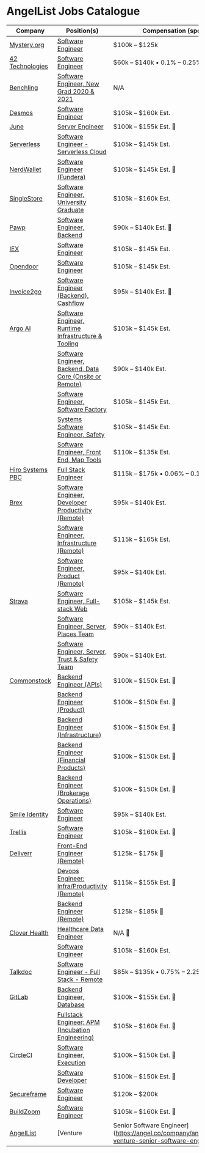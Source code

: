 # AngelList Jobs Catalogue

| Company | Position(s) | Compensation (sponsor visa) | Industry |
|---------|-------------|-----------------------------|----------|
| [Mystery.org](https://about.mystery.org/) | [Software Engineer](https://about.mystery.org/open-positions?gh_jid=4415088003) | $100k – $125k | Education |
| [42 Technologies](https://www.42technologies.com/) | [Software Engineer](https://angel.co/company/42/jobs/647186-software-engineer-full-time-remote) | $60k – $140k • 0.1% – 0.25% | E-commerce |
| [Benchling](https://www.benchling.com/) | [Software Engineer, New Grad 2020 & 2021](https://angel.co/company/benchling/jobs/941270-software-engineer-new-grad-2020-2021) | N/A | Bioinformatics |
| [Desmos](https://www.desmos.com/) | [Software Engineer](https://angel.co/company/desmos/jobs/1274170-software-engineer) | $105k – $160k Est. | Education |
| [June](https://juneoven.com/) | [Server Engineer](https://angel.co/company/june/jobs/1274505-server-engineer) | $100k – $155k Est. 🔸 | Smart Home |
| [Serverless](https://www.serverless.com/) | [Software Engineer - Serverless Cloud](https://angel.co/company/serverless-inc/jobs/1253459-software-engineer-serverless-cloud) | $105k – $145k Est. | Software |
| [NerdWallet](https://www.nerdwallet.com/) | [Software Engineer (Fundera)](https://angel.co/company/nerdwallet/jobs/1246787-software-engineer-fundera) | $105k – $145k Est. 🔸 | Fintech |
| [SingleStore](https://www.singlestore.com/) | [Software Engineer, University Graduate](https://angel.co/company/singlestore/jobs/972405-software-engineer-university-graduate) | $105k – $160k Est. | Software |
| [Pawp](https://pawp.com/) | [Software Engineer, Backend](https://angel.co/company/pawp-pet/jobs/1271805-software-engineer-backend) | $90k – $140k Est. 🔸 | Pets |
| [IEX](https://iextrading.com/) | [Software Engineer](https://angel.co/company/iex/jobs/1254332-software-engineer) | $105k – $145k Est. | Fintech |
| [Opendoor](https://www.opendoor.com/) | [Software Engineer](https://angel.co/company/opendoor/jobs/1253241-software-engineer) | $105k – $145k Est. | Fintech |
| [Invoice2go](https://invoice.2go.com/) | [Software Engineer (Backend), Cashflow](https://angel.co/company/invoice2go/jobs/1159784-software-engineer-backend-cashflow) | $95k – $140k Est. 🔸 | E-commerce |
| [Argo AI](https://www.argo.ai/) | [Software Engineer, Runtime Infrastructure & Tooling](https://angel.co/company/argo-ai/jobs/1180868-software-engineer-runtime-infrastructure-tooling) | $105k – $145k Est. | AI |
|| [Software Engineer, Backend, Data Core (Onsite or Remote)](https://angel.co/company/argo-ai/jobs/1259914-software-engineer-backend-data-core-onsite-or-remote) | $90k – $140k Est. ||
|| [Software Engineer, Software Factory](https://angel.co/company/argo-ai/jobs/1265789-software-engineer-software-factory) | $105k – $145k Est. ||
|| [Systems Software Engineer, Safety](https://angel.co/company/argo-ai/jobs/1268595-systems-software-engineer-safety) | $105k – $145k Est. ||
|| [Software Engineer, Front End, Map Tools](https://angel.co/company/argo-ai/jobs/1268609-software-engineer-front-end-map-tools) | $110k – $135k Est. ||
| [Hiro Systems PBC](https://www.hiro.so/) | [Full Stack Engineer](https://angel.co/company/hirosystems/jobs/1244959-full-stack-engineer) | $115k – $175k • 0.06% – 0.12% | Blockchain |
| [Brex](https://www.brex.com/) | [Software Engineer, Developer Productivity (Remote)](https://angel.co/company/brex/jobs/704247-software-engineer-developer-productivity-remote) | $95k – $140k Est. | Fintech |
|| [Software Engineer, Infrastructure (Remote)](https://angel.co/company/brex/jobs/704248-software-engineer-infrastructure-remote) | $115k – $165k Est. ||
|| [Software Engineer, Product (Remote)](https://angel.co/company/brex/jobs/1045040-software-engineer-product-remote) | $95k – $140k Est. ||
| [Strava](https://www.strava.com/) | [Software Engineer, Full-stack Web](https://angel.co/company/strava/jobs/1202061-software-engineer-full-stack-web-competition-and-community-team) | $105k – $145k Est. | Fitness |
|| [Software Engineer, Server, Places Team](https://angel.co/company/strava/jobs/1204374-software-engineer-server-places-team) | $90k – $140k Est. ||
|| [Software Engineer, Server, Trust & Safety Team](https://angel.co/company/strava/jobs/1237198-software-engineer-server-trust-safety-team) | $90k – $140k Est. ||
| [Commonstock](https://www.commonstock.com/) | [Backend Engineer (APIs)](https://angel.co/company/commonstock/jobs/1254938-backend-engineer-apis) | $100k – $150k Est. 🔸 | Fintech |
|| [Backend Engineer (Product)](https://angel.co/company/commonstock/jobs/1271661-backend-engineer-product) | $100k – $150k Est. 🔸 ||
|| [Backend Engineer (Infrastructure)](https://angel.co/company/commonstock/jobs/1271662-backend-engineer-infrastructure) | $100k – $150k Est. 🔸 ||
|| [Backend Engineer (Financial Products)](https://angel.co/company/commonstock/jobs/1271663-backend-engineer-financial-products) | $100k – $150k Est. 🔸 ||
|| [Backend Engineer (Brokerage Operations)](https://angel.co/company/commonstock/jobs/1271664-backend-engineer-brokerage-operations) | $100k – $150k Est. 🔸 ||
| [Smile Identity](https://www.smileidentity.com/) | [Software Engineer](https://angel.co/company/smile-identity/jobs/1241018-software-engineer) | $95k – $140k Est. | Software |
| [Trellis](https://angel.co/company/trellisconnect) | [Software Engineer](https://angel.co/company/trellisconnect/jobs/1243510-software-engineer) | $105k – $160k Est. 🔸 | Data |
| [Deliverr](https://deliverr.com/) | [Front-End Engineer (Remote)](https://angel.co/company/deliverr/jobs/668797-front-end-engineer-remote) | $125k – $175k 🔸 | E-commerce |
|| [Devops Engineer: Infra/Productivity (Remote)](https://angel.co/company/deliverr/jobs/1024313-devops-engineer-infra-productivity-remote) | $115k – $155k Est. 🔸 ||
|| [Backend Engineer (Remote)](https://angel.co/company/deliverr/jobs/1155905-backend-engineer-remote) | $125k – $185k 🔸 ||
| [Clover Health](https://www.cloverhealth.com/en/) | [Healthcare Data Engineer](https://angel.co/company/clover-health/jobs/1020494-healthcare-data-engineer) | N/A 🔸 | Healthcare |
|| [Software Engineer](https://angel.co/company/clover-health/jobs/1092728-software-engineer) | $105k – $160k Est. ||
| [Talkdoc](https://www.talkdoc.com/) | [Software Engineer - Full Stack - Remote](https://angel.co/company/talkdoc/jobs/388351-software-engineer-full-stack-remote) | $85k – $135k • 0.75% – 2.25% 🔸 | Healthcare |
| [GitLab](https://about.gitlab.com/) | [Backend Engineer, Database](https://angel.co/company/gitlab/jobs/1203451-backend-engineer-database) | $100k – $155k Est. 🔸 | Software |
|| [Fullstack Engineer: APM (Incubation Engineering)](https://angel.co/company/gitlab/jobs/1227813-fullstack-engineer-apm-incubation-engineering) | $105k – $160k Est. 🔸 ||
| [CircleCI](https://circleci.com/) | [Software Engineer, Execution](https://angel.co/company/circleci/jobs/1041500-software-engineer-execution) | $100k – $150k Est. 🔸 | Software |
|| [Software Developer](https://angel.co/company/circleci/jobs/1260869-software-developer) | $100k – $150k Est. 🔸 ||
| [Secureframe](https://secureframe.com/) | [Software Engineer](https://angel.co/company/secureframe/jobs/964876-software-engineer) | $120k – $200k | Software |
| [BuildZoom](https://www.buildzoom.com/) | [Software Engineer](https://angel.co/company/buildzoom/jobs/1255262-software-engineer) | $105k – $160k Est. 🔸 | Smart Home |
| [AngelList](https://angel.co/) | [Venture | Senior Software Engineer](https://angel.co/company/angellist/jobs/852111-venture-senior-software-engineer) | $135k – $200k 🔸 | Startups |
